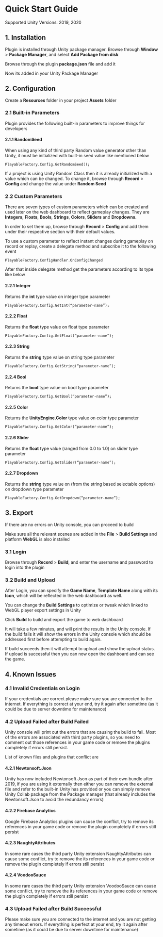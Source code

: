 # Quick Start Guide
Supported Unity Versions: 2019, 2020

## 1. Installation

Plugin is installed through Unity package manager. Browse through **Window** > **Package Manager**, and select **Add Package from disk**

Browse through the plugin **package.json** file and add it

Now its added in your Unity Package Manager

## 2. Configuration

Create a **Resources** folder in your project **Assets** folder

### 2.1 Built-in Parameters

Plugin provides the following built-in parameters to improve things for developers

#### 2.1.1 RandomSeed

When using any kind of third party Random value generator other than Unity, it must be initialized with built-in seed value like mentioned below

`PlayableFactory.Config.GetRandomSeed();`

If a project is using Unity Random Class then it is already initialized with a value which can be changed. To change it, browse through **Record** > **Config** and change the value under **Random Seed**

### 2.2 Custom Parameters

There are seven types of custom parameters which can be created and used later on the web dashboard to reflect gameplay changes. They are **Integers**, **Floats**, **Bools**, **Strings**, **Colors**, **Sliders** and **Dropdowns**. 

In order to set them up, browse through **Record** > **Config** and add them under their respective section with their default values. 

To use a custom parameter to reflect instant changes during gameplay on record or replay, create a delegate method and subscribe it to the following event

`PlayableFactory.ConfigHandler.OnConfigChanged`

After that inside delegate method get the parameters according to its type like below

#### 2.2.1 Integer

Returns the **int** type value on integer type parameter

`PlayableFactory.Config.GetInt(“parameter-name”);`

#### 2.2.2 Float

Returns the **float** type value on float type parameter

`PlayableFactory.Config.GetFloat(“parameter-name”);`

#### 2.2.3 String

Returns the **string** type value on string type parameter

`PlayableFactory.Config.GetString(“parameter-name”);`

#### 2.2.4 Bool

Returns the **bool** type value on bool type parameter

`PlayableFactory.Config.GetBool(“parameter-name”);`

#### 2.2.5 Color

Returns the **UnityEngine.Color** type value on color type parameter

`PlayableFactory.Config.GetColor(“parameter-name”);`

#### 2.2.6 Slider

Returns the **float** type value (ranged from 0.0 to 1.0) on slider type parameter

`PlayableFactory.Config.GetSlider(“parameter-name”);`

#### 2.2.7 Dropdown

Returns the **string** type value on (from the string based selectable options) on dropdown type parameter

`PlayableFactory.Config.GetDropdown(“parameter-name”);`

## 3. Export

If there are no errors on Unity console, you can proceed to build

Make sure all the relevant scenes are added in the **File** > **Build Settings** and platform **WebGL** is also installed

### 3.1 Login

Browse through **Record** > **Build**, and enter the username and password to login into the plugin

### 3.2 Build and Upload

After Login, you can specify the **Game Name**, **Template Name** along with its **Icon**, which will be reflected in the web dashboard as well.

You can change the **Build Settings** to optimize or tweak which linked to WebGL player export settings in Unity

Click **Build** to build and export the game to web dashboard

It will take a few minutes, and will print the results in the Unity console. If the build fails it will show the errors in the Unity console which should be addressed first before attempting to build again. 

If build succeeds then it will attempt to upload and show the upload status. If upload is successful then you can now open the dashboard and can see the game.

## 4. Known Issues

### 4.1 Invalid Credentials on Login

If your credentials are correct please make sure you are connected to the internet. If everything is correct at your end, try it again after sometime (as it could be due to server downtime for maintenance)

### 4.2 Upload Failed after Build Failed

Unity console will print out the errors that are causing the build to fail. Most of the errors are associated with third party plugins, so you need to comment out those references in your game code or remove the plugins completely if errors still persist. 

List of known files and plugins that conflict are

#### 4.2.1 Newtonsoft.Json

Unity has now included Newtonsoft.Json as part of their own bundle after 2019, if you are using it externally then either you can remove the external file and refer to the built-in Unity has provided or you can simply remove Unity Collab package from the Package manager (that already includes the Newtonsoft.Json to avoid the redundancy errors)

#### 4.2.2 Firebase Analytics

Google Firebase Analytics plugins can cause the conflict, try to remove its references in your game code or remove the plugin completely if errors still persist

#### 4.2.3 NaughtyAttributes

In some rare cases the third party Unity extension NaughtyAttributes can cause some conflict, try to remove the its references in your game code or remove the plugin completely if errors still persist

#### 4.2.4 VoodooSauce

In some rare cases the third party Unity extension VoodooSauce can cause some conflict, try to remove the its references in your game code or remove the plugin completely if errors still persist

### 4.3 Upload Failed after Build Successful

Please make sure you are connected to the internet and you are not getting any timeout errors. If everything is perfect at your end, try it again after sometime (as it could be due to server downtime for maintenance)
